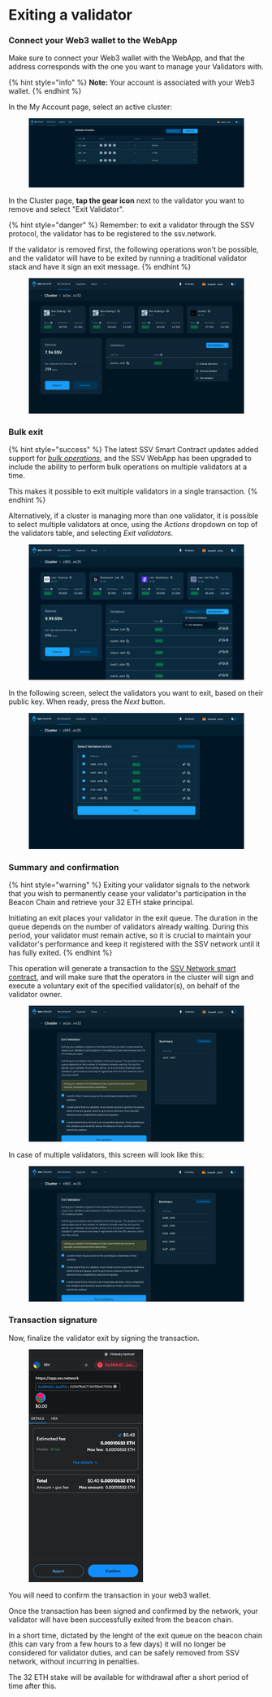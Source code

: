 # Exiting a validator

### Connect your Web3 wallet to the WebApp

Make sure to connect your Web3 wallet with the WebApp, and that the address corresponds with the one you want to manage your Validators with.

{% hint style="info" %}
**Note:** Your account is associated with your Web3 wallet.
{% endhint %}

In the My Account page, select an active cluster:

<figure><img src="../../.gitbook/assets/removing_validator1.png" alt=""><figcaption></figcaption></figure>

In the Cluster page, **tap the gear icon** next to the validator you want to remove and select "Exit Validator".

{% hint style="danger" %}
Remember: to exit a validator through the SSV protocol, the validator has to be registered to the ssv.network.

If the validator is removed first, the following operations won't be possible, and the validator will have to be exited by running a traditional validator stack and have it sign an exit message.
{% endhint %}

<figure><img src="../../.gitbook/assets/Screenshot 2024-03-13 at 13.23.09 (1).png" alt=""><figcaption></figcaption></figure>

### Bulk exit

{% hint style="success" %}
The latest SSV Smart Contract updates added support for [_bulk operations_](../../developers/smart-contracts/ssvnetwork.md#bulkexitvalidator-publickey-operatorids), and the SSV WebApp has been upgraded to include the ability to perform bulk operations on multiple validators at a time.

This makes it possible to exit multiple validators in a single transaction.
{% endhint %}

Alternatively, if a cluster is managing more than one validator, it is possible to select multiple validators at once, using the _Actions_ dropdown on top of the validators table, and selecting _Exit validators_.

<figure><img src="../../.gitbook/assets/Screenshot 2024-03-13 at 13.54.06.png" alt=""><figcaption></figcaption></figure>

In the following screen, select the validators you want to exit, based on their public key. When ready, press the _Next_ button.

<figure><img src="../../.gitbook/assets/Screenshot 2024-03-13 at 13.54.18.png" alt=""><figcaption></figcaption></figure>

### Summary and confirmation

{% hint style="warning" %}
Exiting your validator signals to the network that you wish to permanently cease your validator's participation in the Beacon Chain and retrieve your 32 ETH stake principal.

Initiating an exit places your validator in the exit queue. The duration in the queue depends on the number of validators already waiting. During this period, your validator must remain active, so it is crucial to maintain your validator's performance and keep it registered with the SSV network until it has fully exited.
{% endhint %}

This operation will generate a transaction to the [SSV Network smart contract](../../developers/smart-contracts/ssvnetwork.md#exitvalidator-publickey-operatorids), and will make sure that the operators in the cluster will sign and execute a voluntary exit of the specified validator(s), on behalf of the validator owner.

<figure><img src="../../.gitbook/assets/Screenshot 2024-03-13 at 13.23.20 (1).png" alt=""><figcaption></figcaption></figure>

In case of multiple validators, this screen will look like this:

<figure><img src="../../.gitbook/assets/Screenshot 2024-03-13 at 13.54.27.png" alt=""><figcaption></figcaption></figure>

### Transaction signature

Now, finalize the validator exit by signing the transaction.

<figure><img src="../../.gitbook/assets/Screenshot 2024-03-13 at 13.23.30.png" alt="" width="225"><figcaption></figcaption></figure>

You will need to confirm the transaction in your web3 wallet.

Once the transaction has been signed and confirmed by the network, your validator will have been successfully exited from the beacon chain.

In a short time, dictated by the lenght of the exit queue on the beacon chain (this can vary from a few hours to a few days) it will no longer be considered for validator duties, and can be safely removed from SSV network, without incurring in penalties.

The 32 ETH stake will be available for withdrawal after a short period of time after this.
